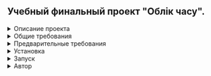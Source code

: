 ## Учебный финальный проект "Облік часу".

<details><summary>Описание проекта</summary>
<p>
Існують ролі: адміністратор і користувач системи.<br/>
<strong>Адміністратор</strong> керує:
- користувачами;<br/>
- категоріями активностей;<br/>
- активностями;<br/>
- підтверджує (закріпляє) за користувачами певну активність.<br/>

<strong>Адміністратор</strong> також може переглядати список всіх наявних активностей, здійснювати сортування:<br/>

- за назвою;<br/>
- за категорією;<br/>
- за кількістю користувачів;<br/>

Здійснювати фільтрацію за категорією активностей.<br/>
Переглядати звіт по всіх користувачах, кількості активностей і часу, відміченого користувачем.<br/>

<strong>Користувач</strong> повинен мати кабінет.<br/>
У <strong>користувача</strong> може бути одна або кілька активностей.<br/>
<strong>Користувач</strong> відмічає кількість витраченого часу на кожну активність. Користувач може відправити запит на
додавання/видалення активності.
</p>
</details>
<details><summary>Общие требования</summary><br/>
1. На основі сутностей предметної області створити класи, які їм відповідають.<br/>
2. Класи і методи повинні мати назви, що відображають їх функціональність, і повинні бути рознесені по пакетам.<br/>
3. Оформлення коду має відповідати Java Code Convention.<br/>
4. Інформацію щодо предметної області зберігати у реляційній базі даних (в якості СУБД рекомендується використовувати MySQL або PostgreSQL).<br/>
5. Для доступу до даних використовувати JDBC API із застосуванням готового або ж розробленого самостійно пулу з'єднань.<br/>
<h4>НЕ допускається використання ORM фреймворків</h4>
6. Застосунок має підтримувати роботу з кирилицею (бути багатомовним), в тому числі при зберіганні інформації в базі даних:<br/>
<ul>
a. повинна бути можливість перемикання мови інтерфейсу;<br/>
b. повинна бути підтримка введення, виведення і зберігання інформації (в базі даних), записаної на різних мовах;<br/>
c. в якості мов обрати мінімум дві: одна на основі кирилиці (українська або російська), інша на основі латиниці (англійська).</ul>
7. Архітектура застосунка повинна відповідати шаблону MVC.<br/>
<h4>НЕ допускається використання MVC-фреймворків</h4>
8. При реалізації бізнес-логіки необхідно використовувати шаблони проектування: Команда, Стратегія, Фабрика, Будівельник, Сінглтон, Фронт-контролер, Спостерігач, Адаптер та ін.<br/>
<h4>Використання шаблонів повинно бути обґрунтованим</h4>
9. Використовуючи сервлети і JSP, реалізувати функціональність, наведену в постановці завдання.<br/>
10. Використовувати Apache Tomcat у якості контейнера сервлетів.<br/>
11. На сторінках JSP застосовувати теги з бібліотеки JSTL та розроблені власні теги (мінімум: один тег custom tag library і один тег tag file).<br/>
12. Реалізувати захист від повторної відправки даних на сервер при оновленні сторінки (реалізувати PRG).<br/>
13. При розробці використовувати сесії, фільтри, слухачі.
14. У застосунку повинні бути реалізовані аутентифікація і авторизація, розмежування прав доступу користувачів системи до компонентів програми. Шифрування паролів заохочується.<br/>
15. Впровадити у проект журнал подій із використанням бібліотеки log4j.<br/>
17. Застосунок має бути покритим модульними тестами <strong>(мінімальний відсоток покриття 40%)</strong>. Написання інтеграційних тестів заохочуються.<br/>
18. Реалізувати механізм пагінації сторінок з даними.<br/>
19. Всі поля введення повинні бути із валідацією даних.<br/>
20. Застосунок має коректно реагувати на помилки та виключні ситуації різного роду (кінцевий користувач не повинен бачити stack trace на стороні клієнта).<br/>
21. Самостійне розширення постановки задачі по функціональності заохочується! (додавання капчі, формування звітів у різних форматах, тощо)<br/>
22. Використання HTML, CSS, JS фреймворків для інтерфейсу користувача (Bootstrap, Materialize, ін.) заохочується!<br/>
</details>
<details><summary>Предварительные требования</summary>

1. Установленный [JDK 8.0](https://www.oracle.com/java/technologies/javase/javase8-archive-downloads.html) (
   работоспособность приложения гарантирована при использовании версии 9.0.4).<br/>
2. Установленная СУБД [MySQL](https://dev.mysql.com/downloads/mysql/) (работоспособность приложения гарантирована при
   использовании версии 8.0.24).<br/>
3. Установленный [Apache Tomcat](https://tomcat.apache.org/download-90.cgi)  (работоспособность приложения гарантирована
   при использовании версии 9.0.45).<br/>

</details>

<details><summary>Установка</summary>

1. Открыть корневую директорию проекта<br/>
2. Выполнит скрипт создания и наполнения базы данных тестовыми данными: Web\sql\db-create-auto.sql<br/>
   (из консоли MySql, возможностями Intellij IDEA или другой предпочитаемой IDE )
3. При необходимости изменить настройки подключения к базе данных в файле<br/>
   \src\main\webapp\META-INF\context.xml<br/>
   По умолчанию:
   * username="web"
   * password="password"
   * url="jdbc:mysql://127.0.0.1:
     3306/timecounterdb?autoReconnect=true&amp;allowMultiQueries=true&amp;useSSL=false&amp;useUnicode=yes&amp;characterEncoding=UTF-8"
4. Собранный проект помещается в соответствующую папку web сервера (по умолчанию корневая директорию
   установленного [apache tomcat]\webapps\

</details>
<details><summary>Запуск</summary>
<p>
   В адресной строке браузера: http://localhost:8080/Web
</p>
</details>
<details><summary>Автор</summary> 
<h6>Сиухин Юрий 2021</h6>
</details>
